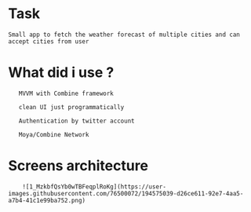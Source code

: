 # Task


    Small app to fetch the weather forecast of multiple cities and can accept cities from user 


# What did i use ?

       MVVM with Combine framework 
       
       clean UI just programmatically 
        
       Authentication by twitter account
       
       Moya/Combine Network
  

# Screens architecture

        ![1_MzkbfQsYb0wTBFeqplRoKg](https://user-images.githubusercontent.com/76500072/194575039-d26ce611-92e7-4aa5-a7b4-41c1e99ba752.png)

